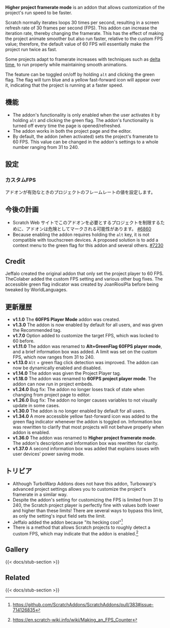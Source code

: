 ---
---

**Higher project framerate mode** is an addon that allows customization of the project's run speed to be faster.

Scratch normally iterates loops 30 times per second, resulting in a screen refresh rate of 30 frames per second (FPS). This addon can increase the iteration rate, thereby changing the framerate. This has the effect of making the project animate smoother but also run faster, relative to the custom FPS value; therefore, the default value of 60 FPS will essentially make the project run twice as fast.

Some projects adapt to framerate increases with techniques such as [delta time](https://en.wikipedia.org/wiki/Delta_timing), to run properly while maintaining smooth animations.

The feature can be toggled on/off by holding `alt` and clicking the green flag. The flag will turn blue and a yellow fast-forward icon will appear over it, indicating that the project is running at a faster speed.

## 機能

- The addon's functionality is only enabled when the user activates it by holding `alt` and clicking the green flag. The addon's functionality is turned off every time the page is opened/refreshed.
- The addon works in both the project page and the editor.
- By default, the addon (when activated) sets the project's framerate to 60 FPS. This value can be changed in the addon's settings to a whole number ranging from 31 to 240.

## 設定

### カスタムFPS

アドオンが有効なときのプロジェクトのフレームレートの値を設定します。

## 今後の計画

- Scratch Web サイトでこのアドオンを必要とするプロジェクトを制限するために、アドオンは危険としてマークされる可能性があります。 [#6860](https://github.com/ScratchAddons/ScratchAddons/issues/6860)
- Because enabling the addon requires holding the `alt` key, it is not compatible with touchscreen devices. A proposed solution is to add a context menu to the green flag for this addon and several others. [#7230](https://github.com/ScratchAddons/ScratchAddons/issues/7230)

## Credit

Jeffalo created the original addon that only set the project player to 60 FPS. TheColaber added the custom FPS setting and various other bug fixes. The accessible green flag indicator was created by JoanRiosiPla before being tweaked by WorldLanguages.

## 更新履歴

- **v1.1.0** The **60FPS Player Mode** addon was created.
- **v1.3.0** The addon is now enabled by default for all users, and was given the Recommended tag.
- **v1.7.0** Option added to customize the target FPS, which was locked to 60 before.
- **v1.11.0** The addon was renamed to **Alt+GreenFlag 60FPS player mode**, and a brief information box was added. A limit was set on the custom FPS, which now ranges from 31 to 240.
- **v1.13.0** `Alt` + green flag click detection was improved. The addon can now be dynamically enabled and disabled.
- **v1.14.0** The addon was given the Project Player tag.
- **v1.18.0** The addon was renamed to **60FPS project player mode**. The addon can now run in project embeds.
- **v1.24.0** Bug fix: The addon no longer loses track of state when changing from project page to editor.
- **v1.26.0** Bug fix: The addon no longer causes variables to not visually update in some cases.
- **v1.30.0** The addon is no longer enabled by default for all users.
- **v1.34.0** A more accessible yellow fast-forward icon was added to the green flag indicator whenever the addon is toggled on. Information box was rewritten to clarify that most projects will not behave properly when addon is enabled.
- **v1.36.0** The addon was renamed to **Higher project framerate mode**. The addon's description and information box was rewritten for clarity.
- **v1.37.0** A second information box was added that explains issues with user devices' power saving mode.

## トリビア

- Although TurboWarp Addons does not have this addon, Turbowarp's advanced project settings allows you to customize the project's framerate in a similar way.
- Despite the addon's setting for customizing the FPS is limited from 31 to 240, the Scratch project player is perfectly fine with values both lower and higher than these limits! There are several ways to bypass this limit, as only the setting's input field sets the limit.
- Jeffalo added the addon because "its hecking cool"[^1]
- There is a method that allows Scratch projects to roughly detect a custom FPS, which may indicate that the addon is enabled.[^2]

## Gallery

{{< docs/stub-section >}}

## Related

{{< docs/stub-section >}}

[^1]: https://github.com/ScratchAddons/ScratchAddons/pull/383#issue-714126835
[^2]: https://en.scratch-wiki.info/wiki/Making_an_FPS_Counter
